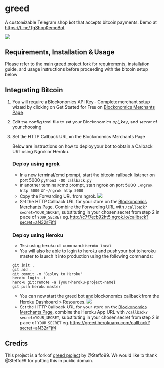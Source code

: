 # greed

A customizable Telegram shop bot that accepts bitcoin payments. Demo at https://t.me/TgShopDemoBot

![](https://img.shields.io/badge/version-beta-blue.svg)

## Requirements, Installation & Usage

Please refer to the [main greed project fork](https://github.com/Steffo99/greed) for requirements, installation guide, and usage instructions before proceeding with the bitcoin setup below

## Integrating Bitcoin

1. You will require a Blockonomics API Key - Complete merchant setup wizard by clicking on Get Started for Free on [Blockonomics Merchants Page](https://www.blockonomics.co/merchants#/).

2. Edit the config.toml file to set your Blockonomics *api_key*, and *secret* of your choosing

3. Set the HTTP Callback URL on the Blockonomics Merchants Page

	Below are instructions on how to deploy your bot to obtain a Callback URL using Ngrok or Heroku.

	### Deploy using [ngrok](https://ngrok.com/download)
	* In a new terminal/cmd prompt, start the bitcoin callback listener on port 5000 `python3 -OO callback.py`
	* In another terminal/cmd prompt, start ngrok on port 5000 `./ngrok http 5000` or `~/ngrok http 5000`
	* Copy the Forwarding URL from ngrok.
	![](assets/images/ngrok.png) 
	* Set the HTTP Callback URL for your store on the [Blockonomics Merchants Page](https://www.blockonomics.co/merchants#/stores). Combine the Forwarding URL with `/callback?secret=YOUR_SECRET`, substituting in your chosen secret from step 2 in place of `YOUR_SECRET`
	   eg.  http://c7f7ecb92ht5.ngrok.io/callback?secret=aN32nFjf4

	### Deploy using Heroku
	* Test using heroku cli command: `heroku local`
	* You will also be able to login to heroku and push your bot to heroku master to launch it into production using the following commands:
	```
	git init .
	git add .
	git commit -m "Deploy to Heroku"
	heroku login -i
	heroku git:remote -a {your-heroku-project-name}
	git push heroku master
	```
	* You can now start the greed bot and blockonomics callback from the Heroku Dashboard > Resources.
	![](assets/images/heroku.png) 
	* Set the HTTP Callback URL for your store on the [Blockonomics Merchants Page](https://www.blockonomics.co/merchants#/stores), combine the Heroku App URL with `/callback?secret=YOUR_SECRET`, substituting in your chosen secret from step 2 in place of `YOUR_SECRET`
		eg. https://greed.herokuapp.com/callback?secret=aN32nFjf4

## Credits
This project is a fork of [greed project](https://github.com/Steffo99/greed) by @Steffo99. We would like to thank @Steffo99 for putting this in public domain. 